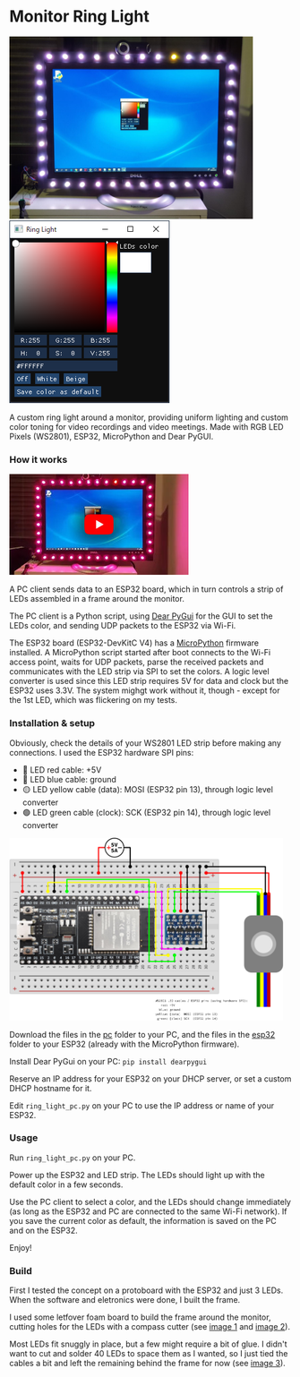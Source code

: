 # Monitor Ring Light

<p float="left">
  <img src="https://raw.githubusercontent.com/AltoRetrato/monitor-ring-light/main/images/monitor_ring_light.jpg" width=435 height=326 alt="A monitor ring light">
  <img src="https://github.com/AltoRetrato/monitor-ring-light/blob/main/images/gui.png?raw=true" alt="Monitor ring light GUI">
</p>

A custom ring light around a monitor, providing uniform lighting and custom color toning for video recordings and video meetings.
Made with RGB LED Pixels (WS2801), ESP32, MicroPython and Dear PyGUI.

### How it works

<a href="https://youtu.be/JpaI3x4-c7o"><img src="https://github.com/AltoRetrato/monitor-ring-light/blob/main/images/video_thumbnail.jpg?raw=true" alt="Video demonstration"></a>

A PC client sends data to an ESP32 board, which in turn controls a strip of LEDs assembled in a frame around the monitor.

The PC client is a Python script, using [Dear PyGui](https://github.com/hoffstadt/DearPyGui) for the GUI to set the LEDs color, and sending UDP packets to the ESP32 via Wi-Fi.

The ESP32 board (ESP32-DevKitC V4) has a [MicroPython](https://micropython.org/) firmware installed. A MicroPython script started after boot connects to the Wi-Fi access point, waits for UDP packets, parse the received packets and communicates with the LED strip via SPI to set the colors. A logic level converter is used since this LED strip requires 5V for data and clock but the ESP32 uses 3.3V. The system mighgt work without it, though - except for the 1st LED, which was flickering on my tests.

### Installation & setup

Obviously, check the details of your WS2801 LED strip before making any connections. I used the ESP32 hardware SPI pins:
* 🔴 LED red cable: +5V
* 🔵 LED blue cable: ground
* 🟡 LED yellow cable (data): MOSI (ESP32 pin 13), through logic level converter
* 🟢 LED green cable (clock): SCK  (ESP32 pin 14), through logic level converter

<img src="https://raw.githubusercontent.com/AltoRetrato/monitor-ring-light/main/images/circuit.png" alt="Connections" width=489 height=326>

Download the files in the <a href="https://github.com/AltoRetrato/monitor-ring-light/tree/main/pc">pc</a> folder to your PC, and the files in the <a href="https://github.com/AltoRetrato/monitor-ring-light/tree/main/esp32">esp32</a> folder to your ESP32 (already with the MicroPython firmware).

Install Dear PyGui on your PC: `pip install dearpygui`

Reserve an IP address for your ESP32 on your DHCP server, or set a custom DHCP hostname for it.

Edit `ring_light_pc.py` on your PC to use the IP address or name of your ESP32.

### Usage

Run `ring_light_pc.py` on your PC.

Power up the ESP32 and LED strip. The LEDs should light up with the default color in a few seconds.

Use the PC client to select a color, and the LEDs should change immediately (as long as the ESP32 and PC are connected to the same Wi-Fi network). If you save the current color as default, the information is saved on the PC and on the ESP32.

Enjoy!

### Build

First I tested the concept on a protoboard with the ESP32 and just 3 LEDs. When the software and eletronics were done, I built the frame.

I used some letfover foam board to build the frame around the monitor, cutting holes for the LEDs with a compass cutter (see <a href="https://raw.githubusercontent.com/AltoRetrato/monitor-ring-light/main/images/foam_board_frame_and_compass_cutter.jpg">image 1</a> and <a href="https://raw.githubusercontent.com/AltoRetrato/monitor-ring-light/main/images/frame_without_leds.jpg">image 2</a>).

Most LEDs fit snuggly in place, but a few might require a bit of glue. I didn't want to cut and solder 40 LEDs to space them as I wanted, so I just tied the cables a bit and left the remaining behind the frame for now (see <a href="https://raw.githubusercontent.com/AltoRetrato/monitor-ring-light/main/images/monitor_ring_light-back.jpg">image 3</a>).
